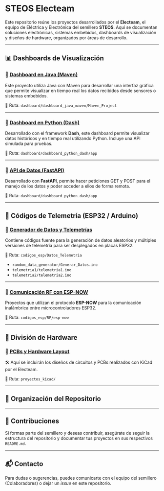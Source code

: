 # STEOS Electeam

Este repositorio reúne los proyectos desarrollados por el **Electeam**, el equipo de Eléctrica y Electrónica del semillero **STEOS**. Aquí se documentan soluciones electrónicas, sistemas embebidos, dashboards de visualización y diseños de hardware, organizados por áreas de desarrollo.

---

## 📊 Dashboards de Visualización

### 🔹 [Dashboard en Java (Maven)](dashboard/dashboard_java_maven/Maven_Project/README.md)

Este proyecto utiliza Java con Maven para desarrollar una interfaz gráfica que permite visualizar en tiempo real los datos recibidos desde sensores o sistemas embebidos.

📁 Ruta: `dashboard/dashboard_java_maven/Maven_Project`

---

### 🔹 [Dashboard en Python (Dash)](dashboard/dashboard_python_dash/app/README.md)

Desarrollado con el framework **Dash**, este dashboard permite visualizar datos históricos y en tiempo real utilizando Python. Incluye una API simulada para pruebas.

📁 Ruta: `dashboard/dashboard_python_dash/app`


---

### 🔹 [API de Datos (FastAPI)](dashboard/dashboard_python_dash/Data/API/README.md)

Desarrollado con **FastAPI**, permite hacer peticiones GET y POST para el manejo de los datos y poder acceder a ellos de forma remota.

📁 Ruta: `dashboard/dashboard_python_dash/app`

---

## 📡 Códigos de Telemetría (ESP32 / Arduino)

### 🔹 [Generador de Datos y Telemetrías](codigos_esp/Datos_Telemetria/README.md)

Contiene códigos fuente para la generación de datos aleatorios y múltiples versiones de telemetría para ser desplegados en placas ESP32.

📁 Ruta: `codigos_esp/Datos_Telemetria`

- `random_data_generator/Generar_Datos.ino`
- `telemetria1/telemetria1.ino`
- `telemetria2/telemetria2.ino`

---

### 🔹 [Comunicación RF con ESP-NOW](codigos_esp/RF/README.md)

Proyectos que utilizan el protocolo **ESP-NOW** para la comunicación inalámbrica entre microcontroladores ESP32.

📁 Ruta: `codigos_esp/RF/esp-now`

---

## 🧩 División de Hardware



### 🔹 [PCBs y Hardware Layout](proyectos_kicad)

🛠️ Aquí se incluirán los diseños de circuitos y PCBs realizados con KiCad por el Electeam.

📁 Ruta: `proyectos_kicad/`

---

## 🔗 Organización del Repositorio


---

## 🤝 Contribuciones

Si formas parte del semillero y deseas contribuir, asegúrate de seguir la estructura del repositorio y documentar tus proyectos en sus respectivos `README.md`.

---

## 📬 Contacto

Para dudas o sugerencias, puedes comunicarte con el equipo del semillero (Colaboradores) o dejar un *issue* en este repositorio.


